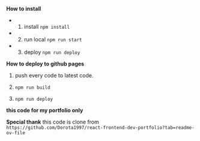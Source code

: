 
**How to install**

-  1. install `npm install`

-  2. run local `npm run start`

-  3. deploy `npm run deploy`

**How to deploy to github pages**

1. push every code to latest code.
   
2. `npm run build`

3. `npm run deploy`

**this code for my portfolio only**

**Special thank**
this code is clone from 
`https://github.com/Dorota1997/react-frontend-dev-portfolio?tab=readme-ov-file`